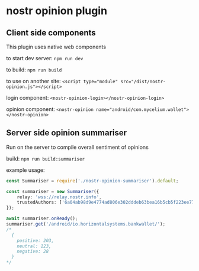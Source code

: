 # nostr opinion plugin

## Client side components

This plugin uses native web components

to start dev server: `npm run dev`

to build: `npm run build`

to use on another site:
`<script type="module" src="/dist/nostr-opinion.js"></script>`

login component:
`<nostr-opinion-login></nostr-opinion-login>`

opinion component:
`<nostr-opinion name="android/com.mycelium.wallet"></nostr-opinion>`

## Server side opinion summariser

Run on the server to compile overall sentiment of opinions

build: `npm run build:summariser`

example usage:

```ts
const Summariser = require('./nostr-opinion-summariser').default;

const summariser = new Summariser({
	relay: 'wss://relay.nostr.info',
	trustedAuthors: ['6a04ab98d9e4774ad806e302dddeb63bea16b5cb5f223ee77478e861bb583eb3'] // optional
});

await summariser.onReady();
summariser.get('/android/io.horizontalsystems.bankwallet/');
/*
  {
    positive: 203,
    neutral: 123,
    negative: 28
  }
*/
```
